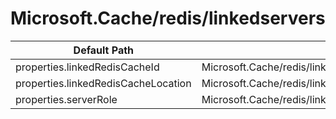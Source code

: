 # Microsoft.Cache/redis/linkedservers

| Default Path | Alias |
|---|---|
| properties.linkedRedisCacheId | Microsoft.Cache/redis/linkedservers/linkedRedisCacheId |
| properties.linkedRedisCacheLocation | Microsoft.Cache/redis/linkedservers/linkedRedisCacheLocation |
| properties.serverRole | Microsoft.Cache/redis/linkedservers/serverRole |

